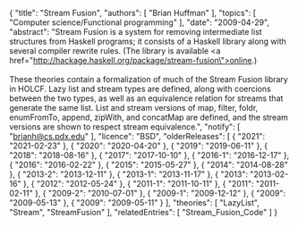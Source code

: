 {
    "title": "Stream Fusion",
    "authors": [
        "Brian Huffman"
    ],
    "topics": [
        "Computer science/Functional programming"
    ],
    "date": "2009-04-29",
    "abstract": "Stream Fusion is a system for removing intermediate list structures from Haskell programs; it consists of a Haskell library along with several compiler rewrite rules. (The library is available <a href=\"http://hackage.haskell.org/package/stream-fusion\">online</a>.)<br><br>These theories contain a formalization of much of the Stream Fusion library in HOLCF. Lazy list and stream types are defined, along with coercions between the two types, as well as an equivalence relation for streams that generate the same list. List and stream versions of map, filter, foldr, enumFromTo, append, zipWith, and concatMap are defined, and the stream versions are shown to respect stream equivalence.",
    "notify": [
        "brianh@cs.pdx.edu"
    ],
    "licence": "BSD",
    "olderReleases": [
        {
            "2021": "2021-02-23"
        },
        {
            "2020": "2020-04-20"
        },
        {
            "2019": "2019-06-11"
        },
        {
            "2018": "2018-08-16"
        },
        {
            "2017": "2017-10-10"
        },
        {
            "2016-1": "2016-12-17"
        },
        {
            "2016": "2016-02-22"
        },
        {
            "2015": "2015-05-27"
        },
        {
            "2014": "2014-08-28"
        },
        {
            "2013-2": "2013-12-11"
        },
        {
            "2013-1": "2013-11-17"
        },
        {
            "2013": "2013-02-16"
        },
        {
            "2012": "2012-05-24"
        },
        {
            "2011-1": "2011-10-11"
        },
        {
            "2011": "2011-02-11"
        },
        {
            "2009-2": "2010-07-01"
        },
        {
            "2009-1": "2009-12-12"
        },
        {
            "2009": "2009-05-13"
        },
        {
            "2009": "2009-05-11"
        }
    ],
    "theories": [
        "LazyList",
        "Stream",
        "StreamFusion"
    ],
    "relatedEntries": [
        "Stream_Fusion_Code"
    ]
}